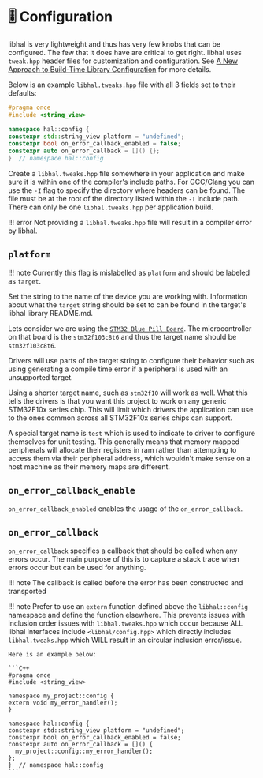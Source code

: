 # 🎚️ Configuration

libhal is very lightweight and thus has very few knobs that can be configured.
The few that it does have are critical to get right. libhal uses `tweak.hpp`
header files for customization and configuration. See [A New Approach to
Build-Time Library
Configuration](https://vector-of-bool.github.io/2020/10/04/lib-configuration.html)
for more details.

Below is an example `libhal.tweaks.hpp` file with all 3 fields set to their
defaults:

```cpp
#pragma once
#include <string_view>

namespace hal::config {
constexpr std::string_view platform = "undefined";
constexpr bool on_error_callback_enabled = false;
constexpr auto on_error_callback = []() {};
}  // namespace hal::config
```

Create a `libhal.tweaks.hpp` file somewhere in your application and make
sure it is within one of the compiler's include paths. For GCC/Clang you can use
the `-I` flag to specify the directory where headers can be found. The file must
be at the root of the directory listed within the `-I` include path. There can
only be one `libhal.tweaks.hpp` per application build.

!!! error
    Not providing a `libhal.tweaks.hpp` file will result in a compiler error by
    libhal.

## `platform`

!!! note
    Currently this flag is mislabelled as `platform` and should be labeled as
    `target`.

Set the string to the name of the device you are working with. Information about
what the `target` string should be set to can be found in the target's
libhal library README.md.

Lets consider we are using the
[`STM32 Blue Pill Board`](https://stm32-base.org/boards/STM32F103C8T6-Blue-Pill.html).
The microcontroller on that board is the `stm32f103c8t6` and thus the target
name should be `stm32f103c8t6`.

Drivers will use parts of the target string to configure their behavior such as
using generating a compile time error if a peripheral is used with an
unsupported target.

Using a shorter target name, such as `stm32f10` will work as well. What this
tells the drivers is that you want this project to work on any generic STM32F10x
series chip. This will limit which drivers the application can use to the ones
common across all STM32F10x series chips can support.

A special target name is `test` which is used to indicate to driver to configure
themselves for unit testing. This generally means that memory mapped peripherals
will allocate their registers in ram rather than attempting to access them via
their peripheral address, which wouldn't make sense on a host machine as their
memory maps are different.

## `on_error_callback_enable`

`on_error_callback_enabled` enables the usage of the `on_error_callback`.

## `on_error_callback`

`on_error_callback` specifies a callback that should be called when any errors
occur. The main purpose of this is to capture a stack trace when errors occur
but can be used for anything.

!!! note
    The callback is called before the error has been constructed and transported

!!! note
    Prefer to use an `extern` function defined above the `libhal::config`
    namespace and define the function elsewhere. This prevents issues with
    inclusion order issues with `libhal.tweaks.hpp` which occur because ALL
    libhal interfaces include `<libhal/config.hpp>` which directly includes
    `libhal.tweaks.hpp` which WILL result in an circular inclusion error/issue.

    Here is an example below:

    ```C++
    #pragma once
    #include <string_view>

    namespace my_project::config {
    extern void my_error_handler();
    }

    namespace hal::config {
    constexpr std::string_view platform = "undefined";
    constexpr bool on_error_callback_enabled = false;
    constexpr auto on_error_callback = []() {
      my_project::config::my_error_handler();
    };
    }  // namespace hal::config
    ```

